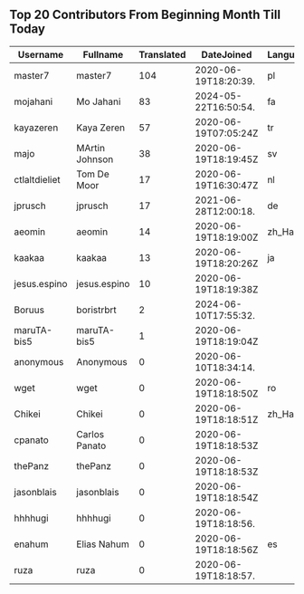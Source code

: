 ## Top 20 Contributors From Beginning Month Till Today ##
|Username|Fullname|Translated|DateJoined|Language|
|--------|--------|----------|----------|-------|
|master7|master7|104|2020-06-19T18:20:39.|pl|
|mojahani|Mo Jahani|83|2024-05-22T16:50:54.|fa|
|kayazeren|Kaya Zeren|57|2020-06-19T07:05:24Z|tr|
|majo|MArtin Johnson|38|2020-06-19T18:19:45Z|sv|
|ctlaltdieliet|Tom De Moor|17|2020-06-19T16:30:47Z|nl|
|jprusch|jprusch|17|2021-06-28T12:00:18.|de|
|aeomin|aeomin|14|2020-06-19T18:19:00Z|zh_Hans|
|kaakaa|kaakaa|13|2020-06-19T18:20:26Z|ja|
|jesus.espino|jesus.espino|10|2020-06-19T18:19:38Z||
|Boruus|boristrbrt|2|2024-06-10T17:55:32.||
|maruTA-bis5|maruTA-bis5|1|2020-06-19T18:19:04Z||
|anonymous|Anonymous|0|2020-06-10T18:34:14.||
|wget|wget|0|2020-06-19T18:18:50Z|ro|
|Chikei|Chikei|0|2020-06-19T18:18:51Z|zh_Hant|
|cpanato|Carlos Panato|0|2020-06-19T18:18:53Z||
|thePanz|thePanz|0|2020-06-19T18:18:53Z||
|jasonblais|jasonblais|0|2020-06-19T18:18:54Z||
|hhhhugi|hhhhugi|0|2020-06-19T18:18:56.||
|enahum|Elias  Nahum|0|2020-06-19T18:18:56Z|es|
|ruza|ruza|0|2020-06-19T18:18:57.||
